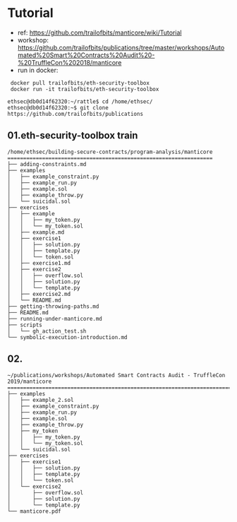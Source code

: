 # Tutorial

* ref: https://github.com/trailofbits/manticore/wiki/Tutorial
* workshop: https://github.com/trailofbits/publications/tree/master/workshops/Automated%20Smart%20Contracts%20Audit%20-%20TruffleCon%202018/manticore
* run in docker:

```
 docker pull trailofbits/eth-security-toolbox
 docker run -it trailofbits/eth-security-toolbox

ethsec@db0d14f62320:~/rattle$ cd /home/ethsec/
ethsec@db0d14f62320:~$ git clone https://github.com/trailofbits/publications

```

## 01.eth-security-toolbox train

```
/home/ethsec/building-secure-contracts/program-analysis/manticore
=================================================================
├── adding-constraints.md
├── examples
│   ├── example_constraint.py
│   ├── example_run.py
│   ├── example.sol
│   ├── example_throw.py
│   └── suicidal.sol
├── exercises
│   ├── example
│   │   ├── my_token.py
│   │   └── my_token.sol
│   ├── example.md
│   ├── exercise1
│   │   ├── solution.py
│   │   ├── template.py
│   │   └── token.sol
│   ├── exercise1.md
│   ├── exercise2
│   │   ├── overflow.sol
│   │   ├── solution.py
│   │   └── template.py
│   ├── exercise2.md
│   └── README.md
├── getting-throwing-paths.md
├── README.md
├── running-under-manticore.md
├── scripts
│   └── gh_action_test.sh
└── symbolic-execution-introduction.md
```

## 02.

```
~/publications/workshops/Automated Smart Contracts Audit - TruffleCon 2019/manticore
=====================================================================================
├── examples
│   ├── example_2.sol
│   ├── example_constraint.py
│   ├── example_run.py
│   ├── example.sol
│   ├── example_throw.py
│   ├── my_token
│   │   ├── my_token.py
│   │   └── my_token.sol
│   └── suicidal.sol
├── exercises
│   ├── exercise1
│   │   ├── solution.py
│   │   ├── template.py
│   │   └── token.sol
│   └── exercise2
│       ├── overflow.sol
│       ├── solution.py
│       └── template.py
└── manticore.pdf
```